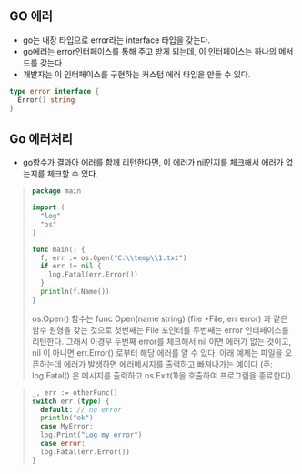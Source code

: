 ## GO 에러

- go는 내장 타입으로 error라는 interface 타입을 갖는다.
- go에러는 error인터페이스를 통해 주고 받게 되는데, 이 인터페이스는 하나의 메서드를 갖는다
- 개발자는 이 인터페이스를 구현하는 커스텀 에러 타입을 만들 수 있다.

```go
type error interface {
  Error() string
}
```



## Go 에러처리

- go함수가 결과아 에러를 함께 리턴한다면, 이 에러가 nil인지를 체크해서 에러가 없는지를 체크할 수 있다.

> ```go
> package main
> 
> import (
>   "log"
>   "os"
> )
> 
> func main() {
>   f, err := os.Open("C:\\temp\\1.txt")
>   if err != nil {
>     log.Fatal(err.Error())
>   }
>   println(f.Name())
> }
> ```
>
> os.Open() 함수는 func Open(name string) (file *File, err error) 과 같은 함수 원형을 갖는 것으로 첫번째는 File 포인터를 두번째는 error 인터페이스를 리턴한다. 그래서 이경우 두번째 error를 체크해서 nil 이면 에러가 없는 것이고, nil 이 아니면 err.Error() 로부터 해당 에러를 알 수 있다. 아래 예제는 파일을 오픈하는데 에러가 발생하면 에러메시지를 출력하고 빠져나가는 예이다 (주: log.Fatal() 은 메시지를 출력하고 os.Exit(1)을 호출하여 프로그램을 종료한다).

> ```go
> _, err := otherFunc()
> switch err.(type) {
>   default: // no error
>   println("ok")
>   case MyError:
>   log.Print("Log my error")
>   case error:
>   log.Fatal(err.Error())
> }
> ```
>
> 